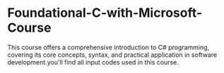 # Foundational-C-with-Microsoft-Course
This course offers a comprehensive introduction to C# programming, covering its core concepts, syntax, and practical application in software development.you'll find all input codes used in this course.
